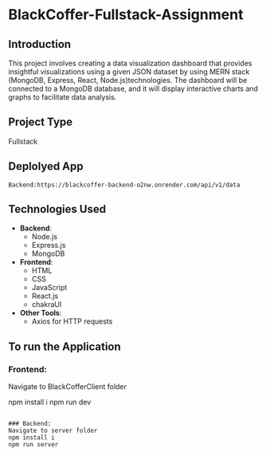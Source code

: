 # BlackCoffer-Fullstack-Assignment


## Introduction
This project involves creating a data visualization dashboard that provides insightful visualizations using a given JSON dataset by using  MERN stack (MongoDB, Express, React, Node.js)technologies. The dashboard will be connected to a MongoDB database, and it will display interactive charts and graphs to facilitate data analysis.

       

## Project Type
 Fullstack

## Deplolyed App
   
    Backend:https://blackcoffer-backend-o2nw.onrender.com/api/v1/data


## Technologies Used
- **Backend**:
  - Node.js
  - Express.js
  - MongoDB
- **Frontend**:
  - HTML
  - CSS
  - JavaScript
  - React.js
  - chakraUI
- **Other Tools**:
  - Axios for HTTP requests


## To run the Application

### Frontend:
Navigate to BlackCofferClient folder

npm install i
npm run dev
```

### Backend:
Navigate to server folder
npm install i
npm run server

```





